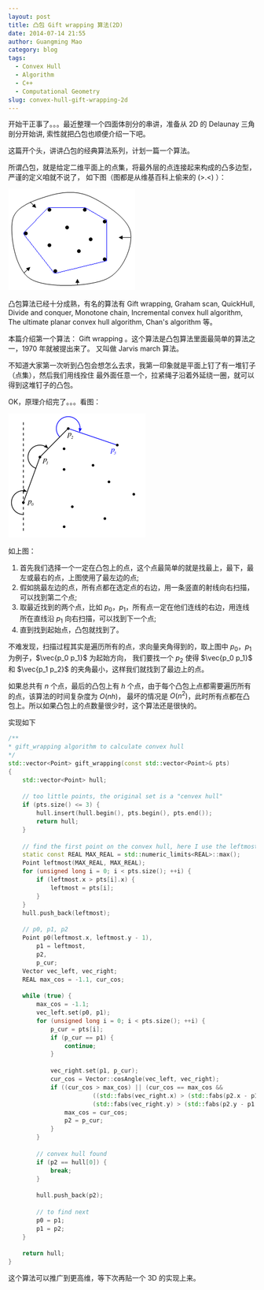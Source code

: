 ```yaml
---
layout: post
title: 凸包 Gift wrapping 算法(2D)
date: 2014-07-14 21:55
author: Guangming Mao
category: blog
tags:
  - Convex Hull
  - Algorithm
  - C++
  - Computational Geometry
slug: convex-hull-gift-wrapping-2d
---
```


<script type="text/x-mathjax-config">
  MathJax.Hub.Config({tex2jax: {inlineMath: [['$','$'], ['\\(','\\)']]}});
</script>
<script type="text/javascript"
  src="http://cdn.mathjax.org/mathjax/latest/MathJax.js?config=TeX-AMS-MML_HTMLorMML">
</script>

开始干正事了。。。最近整理一个四面体剖分的串讲，准备从 2D 的 Delaunay 三角剖分开始讲,
索性就把凸包也顺便介绍一下吧。

这篇开个头，讲讲凸包的经典算法系列，计划一篇一个算法。

所谓凸包，就是给定二维平面上的点集，将最外层的点连接起来构成的凸多边型，严谨的定义咱就不说了，
如下图（图都是从维基百科上偷来的 (>.<) ）：

![convex hull](../images/convex_hull.png)

凸包算法已经十分成熟，有名的算法有 Gift wrapping, Graham scan, QuickHull, Divide and conquer,
Monotone chain, Incremental convex hull algorithm, The ultimate planar convex hull algorithm,
Chan's algorithm 等。

本篇介绍第一个算法： Gift wrapping 。这个算法是凸包算法里面最简单的算法之一，1970 年就被提出来了。
又叫做 Jarvis march 算法。

不知道大家第一次听到凸包会想怎么去求，我第一印象就是平面上钉了有一堆钉子（点集），然后我们用线拴住
最外面任意一个，拉紧绳子沿着外延绕一圈，就可以得到这堆钉子的凸包。

OK，原理介绍完了。。。看图：

![gift wrapping](../images/gift_wrapping.png)

如上图：

1. 首先我们选择一个一定在凸包上的点，这个点最简单的就是找最上，最下，最左或最右的点，上图使用了最左边的点;
2. 假如挑最左边的点，所有点都在选定点的右边，用一条竖直的射线向右扫描，可以找到第二个点;
3. 取最近找到的两个点，比如 $p_0$，$p_1$，所有点一定在他们连线的右边，用连线所在直线沿 $p_1$ 向右扫描，可以找到下一个点;
4. 直到找到起始点，凸包就找到了。

不难发现，扫描过程其实是遍历所有的点，求向量夹角得到的，取上图中 $p_0$，$p_1$ 为例子，$\vec{p_0 p_1}$ 为起始方向，
我们要找一个 $p_2$ 使得 $\vec{p_0 p_1}$ 和 $\vec{p_1 p_2}$ 的夹角最小，这样我们就找到了最边上的点。

如果总共有 $n$ 个点，最后的凸包上有 $h$ 个点，由于每个凸包上点都需要遍历所有的点，该算法的时间复杂度为 $O(nh)$，
最坏的情况是 $O(n^2)$，此时所有点都在凸包上。所以如果凸包上的点数量很少时，这个算法还是很快的。

实现如下

```cpp
/**
* gift_wrapping algorithm to calculate convex hull
*/
std::vector<Point> gift_wrapping(const std::vector<Point>& pts)
{
    std::vector<Point> hull;

    // too little points, the original set is a "cenvex hull"
    if (pts.size() <= 3) {
        hull.insert(hull.begin(), pts.begin(), pts.end());
        return hull;
    }

    // find the first point on the convex hull, here I use the leftmost one
    static const REAL MAX_REAL = std::numeric_limits<REAL>::max();
    Point leftmost(MAX_REAL, MAX_REAL);
    for (unsigned long i = 0; i < pts.size(); ++i) {
        if (leftmost.x > pts[i].x) {
            leftmost = pts[i];
        }
    }
    hull.push_back(leftmost);

    // p0, p1, p2
    Point p0(leftmost.x, leftmost.y - 1),
        p1 = leftmost,
        p2,
        p_cur;
    Vector vec_left, vec_right;
    REAL max_cos = -1.1, cur_cos;

    while (true) {
        max_cos = -1.1;
        vec_left.set(p0, p1);
        for (unsigned long i = 0; i < pts.size(); ++i) {
            p_cur = pts[i];
            if (p_cur == p1) {
                continue;
            }

            vec_right.set(p1, p_cur);
            cur_cos = Vector::cosAngle(vec_left, vec_right);
            if ((cur_cos > max_cos) || (cur_cos == max_cos &&
                        ((std::fabs(vec_right.x) > (std::fabs(p2.x - p1.x))) ||
                        (std::fabs(vec_right.y) > (std::fabs(p2.y - p1.y)))))) {
                max_cos = cur_cos;
                p2 = p_cur;
            }
        }

        // convex hull found
        if (p2 == hull[0]) {
            break;
        }

        hull.push_back(p2);

        // to find next
        p0 = p1;
        p1 = p2;
    }

    return hull;
}
```

这个算法可以推广到更高维，等下次再贴一个 3D 的实现上来。